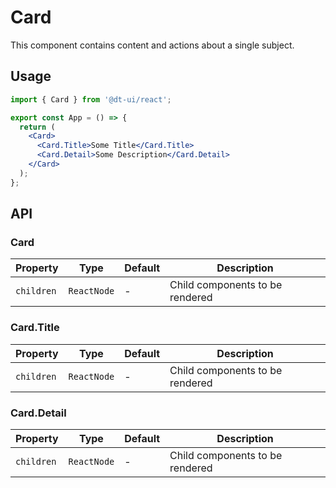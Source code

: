 # Card

This component contains content and actions about a single subject.

## Usage

```jsx
import { Card } from '@dt-ui/react';

export const App = () => {
  return (
    <Card>
      <Card.Title>Some Title</Card.Title>
      <Card.Detail>Some Description</Card.Detail>
    </Card>
  );
};
```

## API

### Card

| Property   | Type        | Default | Description                     |
| ---------- | ----------- | ------- | ------------------------------- |
| `children` | `ReactNode` | -       | Child components to be rendered |

### Card.Title

| Property   | Type        | Default | Description                     |
| ---------- | ----------- | ------- | ------------------------------- |
| `children` | `ReactNode` | -       | Child components to be rendered |

### Card.Detail

| Property   | Type        | Default | Description                     |
| ---------- | ----------- | ------- | ------------------------------- |
| `children` | `ReactNode` | -       | Child components to be rendered |
